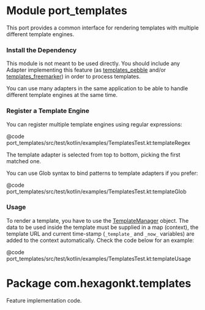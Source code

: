 
# Module port_templates

This port provides a common interface for rendering templates with multiple different template
engines.

### Install the Dependency
This module is not meant to be used directly. You should include any Adapter implementing this
feature (as [templates_pebble] and/or [templates_freemarker]) in order to process templates.

You can use many adapters in the same application to be able to handle different template engines at
the same time.

[templates_pebble]: /templates_pebble/
[templates_freemarker]: /templates_freemarker/

### Register a Template Engine
You can register multiple template engines using regular expressions:

@code port_templates/src/test/kotlin/examples/TemplatesTest.kt:templateRegex

The template adapter is selected from top to bottom, picking the first matched one.

You can use Glob syntax to bind patterns to template adapters if you prefer:

@code port_templates/src/test/kotlin/examples/TemplatesTest.kt:templateGlob

### Usage
To render a template, you have to use the [TemplateManager] object. The data to be used inside the
template must be supplied in a map (context), the template URL and current time-stamp (`_template_`
and `_now_` variables) are added to the context automatically. Check the code below for an example:

@code port_templates/src/test/kotlin/examples/TemplatesTest.kt:templateUsage

[TemplateManager]: /api/port_templates/com.hexagonkt.templates/-template-manager/index.html

# Package com.hexagonkt.templates

Feature implementation code.
